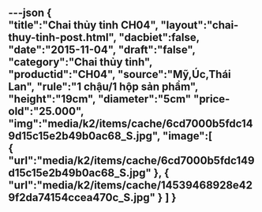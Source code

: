 ---json
{  
   "title":"Chai thủy tinh CH04",
 "layout":"chai-thuy-tinh-post.html",
    "dacbiet":false,
   "date":"2015-11-04",
   "draft":"false",
   "category":"Chai thủy tinh",
   "productid":"CH04",
   "source":"Mỹ,Úc,Thái Lan",
   "rule":"1 chậu/1 hộp sản phẩm",
    "height":"19cm",
    "diameter":"5cm"
   "price-old":"25.000",
   "img":"media/k2/items/cache/6cd7000b5fdc149d15c15e2b49b0ac68_S.jpg",
   "image":[  
      {  
         "url":"media/k2/items/cache/6cd7000b5fdc149d15c15e2b49b0ac68_S.jpg"
      },
      {  
         "url":"media/k2/items/cache/14539468928e429f2da74154ccea470c_S.jpg"
      }
   ]
}
---